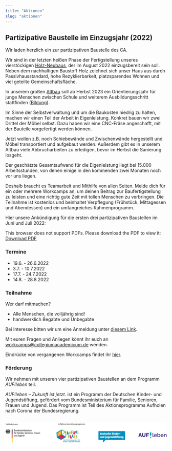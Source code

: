 ```yaml
---
title: "Aktionen"
slug: "aktionen"
---
```


## Partizipative Baustelle im Einzugsjahr (2022)

Wir laden herzlich ein zur partizipativen Baustelle des CA.

Wir sind in der letzten heißen Phase der Fertigstellung unseres vierstöckigen [Holz-Neubaus](../neubau), der im August 2022 einzugsbereit sein soll.
Neben dem nachhaltigen Baustoff Holz zeichnet sich unser Haus aus durch Passivhausstandard, hohe Rezyklierbarkeit, platzsparendes
Wohnen und viel geteilte Gemeinschaftsfläche. 

In unserem großen [Altbau](../altbauten) soll ab Herbst 2023 ein Orientierungsjahr für junge Menschen zwischen Schule und weiterem Ausbildungsschritt stattfinden ([Bildung](../bildung)).

Im Sinne der Selbstverwaltung und um die Baukosten niedrig zu halten, machen wir einen Teil der Arbeit in Eigenleistung.
Konkret bauen wir zwei Drittel der Möbel selbst. Dazu haben wir eine CNC-Fräse angeschafft, mit der Bauteile vorgefertigt werden können.

Jetzt wollen z.B. noch Schiebewände und Zwischenwände hergestellt und Möbel transportiert und aufgebaut werden.
Außerdem gibt es in unserem Altbau viele Abbrucharbeiten zu erledigen, bevor im Herbst die Sanierung losgeht.

Der geschätzte Gesamtaufwand für die Eigenleistung liegt bei 15.000 Arbeitsstunden, von denen einige in den kommenden 
zwei Monaten noch vor uns liegen.

Deshalb braucht es Teamarbeit und Mithilfe von allen Seiten. Melde dich für ein oder mehrere Workcamps an, um deinen Beitrag
zur Baufertigstellung zu leisten und eine richtig gute Zeit mit tollen Menschen zu verbringen.
Die Teilnahme ist kostenlos und beinhaltet Verpflegung (Frühstück, Mittagessen und Abendessen) und ein umfangreiches Rahmenprogramm.

Hier unsere Ankündigung für die ersten drei partizipativen Baustellen im Juni und Juli 2022:

<object data="Ankuendigung_Sommerworkcamps_2022_aufleben.pdf" type="application/pdf" width="100%" height="100%"> This browser does not support PDFs. Please download the PDF to view it: <a href="Ankuendigung_Sommerworkcamps_2022_aufleben.pdf">Download PDF</a></object>

### Termine

* 19.6. - 26.6.2022
* 3.7. - 10.7.2022
* 17.7. - 24.7.2022
* 14.8. - 28.8.2022

### Teilnahme

Wer darf mitmachen?

- Alle Menschen, die volljährig sind!
- handwerklich Begabte und Unbegabte


Bei Interesse bitten wir um eine Anmeldung unter [diesem Link](https://erhebung.de/zu/3OEdX0kAZ/Workcamps_im_Sommer_2022/).

Mit euren Fragen und Anliegen könnt ihr euch an <a href="mailto:workcamps@collegiumacademicum.de">workcamps@collegiumacademicum.de</a> wenden.

Eindrücke von vergangenen Workcamps findet ihr [hier](../summerschool).

### Förderung

Wir nehmen mit unseren vier partizipativen Baustellen an dem Programm *AUF!leben* teil. 

*AUF!leben – Zukunft ist jetzt.* ist ein Programm der Deutschen Kinder- und Jugendstiftung, gefördert
vom Bundesministerium für Familie, Senioren, Frauen und Jugend. Das Programm ist Teil des Aktionsprogramms Aufholen nach Corona der Bundesregierung.

<br>

<a href="https://www.auf-leben.org/">
         <img alt="Logos: BMFSFJ Corona Aufholpaket DKJS AUF!leben" src="BMFSFJ_Corona_Aufholpaket_4er_Logo_DKJS+Aufleben_RGB.jpg">
    </a>
